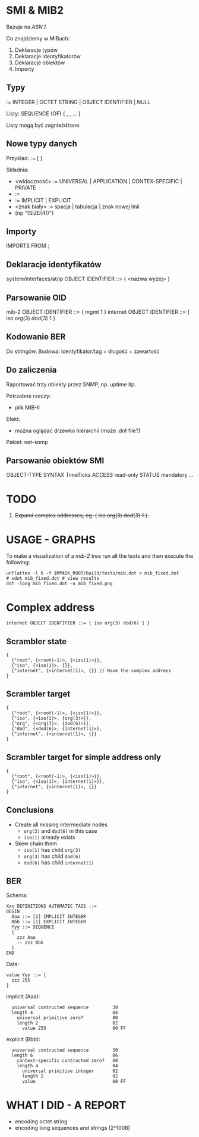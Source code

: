 SMI & MIB2
==========

Bazuje na *ASN.1*.

Co znajdziemy w MIBach:
 1. Deklaracje typów
 2. Deklaracje identyfikatorów
 3. Deklaracje obiektów
 4. Importy

Typy
----

<typ> := INTEGER | OCTET STRING | OBJECT IDENTIFIER | NULL

Listy: SEQUENCE (OF) { <element>, <inny element>, ... }

Listy mogą być zagnieżdżone.

Nowe typy danych
----------------

Przykład:
<nazwa> := [<widocznosc> <identyfikator>] <explicity> <typ> <ograniczenia>

Składnia:
 * <widoczność> := UNIVERSAL | APPLICATION | CONTEX-SPECIFIC | PRIVATE
 * <identyfikator> := <int>
 * <explicity> := IMPLICIT | EXPLICIT
 * <znak biały> := spacja | tabulacja | znak nowej linii
 * <ograniczenia> (np "(SIZE(4))")

Importy
-------

IMPORTS <oddzielone przecinkami typy> FROM <nazwa pliku>;

Deklaracje identyfikatów
------------------------

system/interfaces/at/ip OBJECT IDENTIFIER ::= { <nazwa wyżej> <int> }

Parsowanie OID
--------------

mib-2 OBJECT IDENTIFIER ::= { mgmt 1 }
internet OBJECT IDENTIFIER ::= { iso org(3) dod(3) 1 }

Kodowanie BER
-------------

Do stringów. Budowa: identyfikator/tag + długość + zawartość

Do zaliczenia
-------------

Raportować trzy obiekty przez SNMP, np. uptime itp.

Potrzebne rzeczy:
 * plik MIB-II

Efekt:
 * można oglądać drzewko hierarchii (może .dot file?)

Pakiet: net-snmp

Parsowanie obiektów SMI
-----------------------

<nazwa> OBJECT-TYPE
  SYNTAX TimeTicks
  ACCESS read-only
  STATUS mandatory
  ...

TODO
====

 1. ~~Expand complex addresses, eg. { iso org(3) dod(3) 1 }.~~

USAGE - GRAPHS
==============

To make a visualization of a _mib-2_ tree run all the tests and then execute the following:
```
unflatten -l 6 -f $MPASK_ROOT/build/tests/mib.dot > mib_fixed.dot
# xdot mib_fixed.dot # view results
dot -Tpng mib_fixed.dot -o mib_fixed.png
```
Complex address
===============

`internet OBJECT IDENTIFIER ::= { iso org(3) dod(6) 1 }`

Scrambler state
---------------

```
{
  {"root", {<root(-1)>, {<iso(1)>}},
  {"iso", {<iso(1)>, {}},
  {"internet", {<internet(1)>, {}} // Have the complex address
}
```

Scrambler target
----------------

```
{
  {"root", {<root(-1)>, {<iso(1)>}},
  {"iso", {<iso(1)>, {org(3)>}},
  {"org", {<org(3)>, {dod(6)>}},
  {"dod", {<dod(6)>, {internet(1)>},
  {"internet", {<internet(1)>, {}}
}
```

Scrambler target for simple address only
----------------------------------------

```
{
  {"root", {<root(-1)>, {<iso(1)>}},
  {"iso", {<iso(1)>, {internet(1)>}},
  {"internet", {<internet(1)>, {}}
}
```

Conclusions
-----------

 * Create all missing intermediate nodes
   - `org(3)` and `dod(6)` in this case
   - `iso(1)` already exists
 * Skew chain them
   - `iso(1)` has child `org(3)`
   - `org(3)` has child `dod(6)`
   - `dod(6)` has child `internet(1)`

BER
---

Schema:
```
Xxx DEFINITIONS AUTOMATIC TAGS ::= 
BEGIN
  Aaa ::= [1] IMPLICIT INTEGER
  Bbb ::= [1] EXPLICIT INTEGER
  Yyy ::= SEQUENCE
  {
    zzz Aaa
    -- zzz Bbb
  }
END
```

Data:
```
value Yyy ::= {
  zzz 255
}
```

implicit (Aaa):
```
  universal contructed sequence         30
  length 4                              04
    universal primitive zero?           80
    length 2                            02
      value 255                         00 FF
```

explicit (Bbb):
```
  universal contructed sequence         30
  length 6                              06
    context-specific contructed zero?   A0
    length 4                            04
      universal primitive integer       02
      length 2                          02
      value                             00 FF
```

WHAT I DID - A REPORT
=====================

 * encoding octet string
 * encoding long sequences and strings (2^1008)

